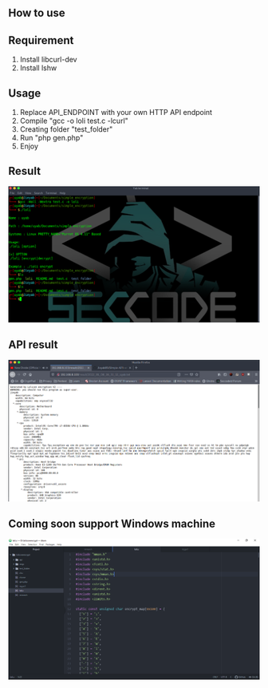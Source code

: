
## How to use

## Requirement

1. Install libcurl-dev
2. Install lshw

## Usage

1. Replace API_ENDPOINT with your own HTTP API endpoint
2. Compile "gcc -o loli test.c -lcurl"
3. Creating folder "test_folder"
4. Run "php gen.php"
5. Enjoy

## Result 

![Image](https://raw.githubusercontent.com/Jieyab89/Simple-encryption-with-C/master/Screenshot%20at%202021-12-12%2008-26-54.png)

## API result

![Image](https://github.com/Jieyab89/Simple-encryption-with-C/blob/master/Screenshot%20at%202022-01-09%2006-36-51.png)

## Coming soon support Windows machine 

![Image](https://raw.githubusercontent.com/Jieyab89/Simple-encryption-with-C/master/win.PNG)
